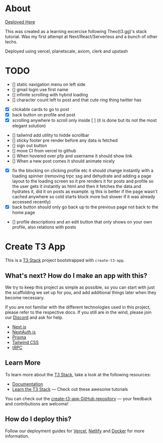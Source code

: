 # About
[Deployed Here](https://chirp-larasify.vercel.app/)

This was created as a learning excercise following Theo(t3.gg)'s stack tutorial. Was my first attempt at Next/React/Serverless and a bunch of other techs.
 
Deployed using vercel, planetscale, axiom, clerk and upstash

# TODO
- [] static navigation menu on left side
- [] gmail login use first name
- [] infinite scrolling with hybrid loading
- [] character count left to post and that cute ring thing twitter has
- [x] clickable cards to go to post 
- [x] back button on profile and post
- [x] scrolling anywhere to scroll only inside [ ] (it is done but its not the most elegant solution)
- [] tailwind add utility to hidde scrollbar
- [] sticky footer pre render before any data is fetched
- [] sign out button
- [] move CI from vercel to github
- [] When hovered over pfp and username it should show link
- [] When a new post comes it should animate nicely
- [x] fix the blocking on clicking profile etc it should change instantly with a loading spinner (removing trpc ssg and dehydrate and adding a page layout to the loading screen so it pre renders it for posts and profile so the user gets it instantly as html and then it fetches the data and hydrates it, did it on posts as example. ig this is better if the page wasn't cached anywhere so cold starts block more but slower if it was already accessed recently)
- [x] back button should only go back up to the previous page not back to the home page
- [] profile descriptions and an edit button that only shows on your own profile, also relations with posts

# Create T3 App

This is a [T3 Stack](https://create.t3.gg/) project bootstrapped with `create-t3-app`.

## What's next? How do I make an app with this?

We try to keep this project as simple as possible, so you can start with just the scaffolding we set up for you, and add additional things later when they become necessary.

If you are not familiar with the different technologies used in this project, please refer to the respective docs. If you still are in the wind, please join our [Discord](https://t3.gg/discord) and ask for help.

- [Next.js](https://nextjs.org)
- [NextAuth.js](https://next-auth.js.org)
- [Prisma](https://prisma.io)
- [Tailwind CSS](https://tailwindcss.com)
- [tRPC](https://trpc.io)

## Learn More

To learn more about the [T3 Stack](https://create.t3.gg/), take a look at the following resources:

- [Documentation](https://create.t3.gg/)
- [Learn the T3 Stack](https://create.t3.gg/en/faq#what-learning-resources-are-currently-available) — Check out these awesome tutorials

You can check out the [create-t3-app GitHub repository](https://github.com/t3-oss/create-t3-app) — your feedback and contributions are welcome!

## How do I deploy this?

Follow our deployment guides for [Vercel](https://create.t3.gg/en/deployment/vercel), [Netlify](https://create.t3.gg/en/deployment/netlify) and [Docker](https://create.t3.gg/en/deployment/docker) for more information.
